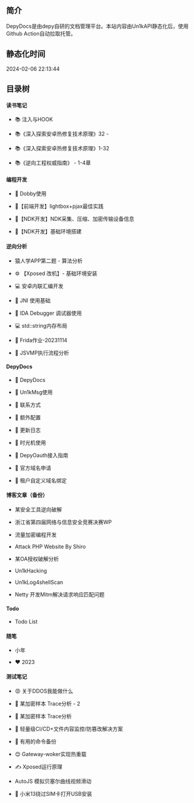 ## 简介

DepyDocs是由depy自研的文档管理平台。本站内容由Un1kAPI静态化后，使用Github Action自动拉取托管。

## 静态化时间

2024-02-06 22:13:44

## 目录树

#### 读书笔记

 - 📚 注入与HOOK

 - 📚《深入探索安卓热修复技术原理》32 -

 - 📚《深入探索安卓热修复技术原理》1-32

 - 📚《逆向工程权威指南》 - 1-4章

#### 编程开发

 - 🌹 Dobby使用

 - 📑【前端开发】lightbox+pjax最佳实践

 - 📑【NDK开发】NDK采集、压缩、加密传输设备信息

 - 📑【NDK开发】基础环境搭建

#### 逆向分析

 - 猿人学APP第二题  - 算法分析

 - ⚙️ 【Xposed 改机】- 基础环境安装

 - 💻 安卓内联汇编开发

 - 📑 JNI 使用基础

 - 📑 IDA Debugger 调试器使用

 - 💻 std::string内存布局

 - 💼 Frida作业-20231114

 - 🧮 JSVMP执行流程分析

#### DepyDocs

 - 📑 DepyDocs

 - 📑  Un1kMsg使用

 - 📑 联系方式

 - 📑 额外配置

 - 📑  更新日志

 - 📑 时光机使用

 - 📑 DepyOauth接入指南

 - 📑 官方域名申请

 - 📑 租户自定义域名绑定

#### 博客文章（备份）

 - 某安全工具逆向破解

 - 浙江省第四届网络与信息安全竞赛决赛WP

 - 流量加密编程开发

 - Attack PHP Website By Shiro

 - 某OA授权破解分析

 - Un1kHacking

 - Un1kLog4shellScan 

 - Netty 开发Mitm解决请求响应匹配问题	

#### Todo

 - Todo List

#### 随笔

 - 小年

 - ❤ 2023

#### 测试笔记

 - 😡 关于DDOS我能做什么

 - 🐑 某加密样本 Trace分析 - 2

 - 🐑 某加密样本 Trace分析

 - 🔧 轻量级CI/CD+文件内容监控/防篡改解决方案

 - 🍯 有用的命令备份

 - 😊 Gateway-woker实现热重载

 - ✍️ Xposed运行原理

 - AutoJS 模拟贝塞尔曲线视频滑动

 - 📱 小米13绕过SIM卡打开USB安装



